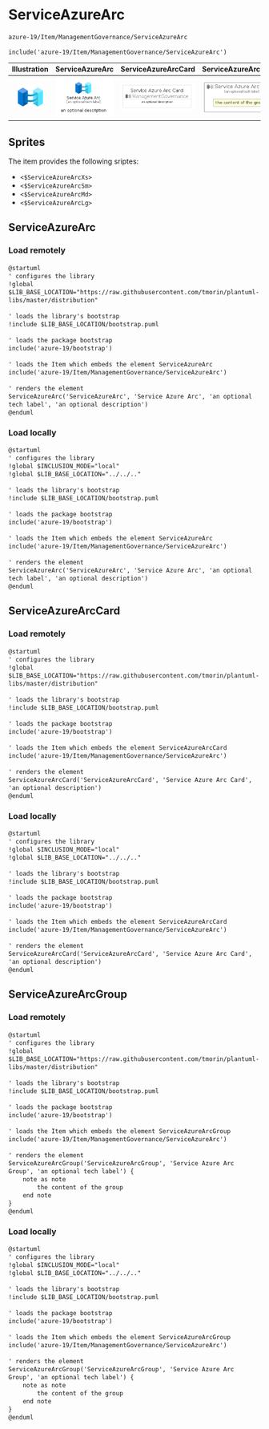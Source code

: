 # ServiceAzureArc


```text
azure-19/Item/ManagementGovernance/ServiceAzureArc
```

```text
include('azure-19/Item/ManagementGovernance/ServiceAzureArc')
```



| Illustration | ServiceAzureArc | ServiceAzureArcCard | ServiceAzureArcGroup |
| :---: | :---: | :---: | :---: |
| ![illustration for Illustration](../../../azure-19/Item/ManagementGovernance/ServiceAzureArc.png) | ![illustration for ServiceAzureArc](../../../azure-19/Item/ManagementGovernance/ServiceAzureArc.Local.png) | ![illustration for ServiceAzureArcCard](../../../azure-19/Item/ManagementGovernance/ServiceAzureArcCard.Local.png) | ![illustration for ServiceAzureArcGroup](../../../azure-19/Item/ManagementGovernance/ServiceAzureArcGroup.Local.png) |



## Sprites
The item provides the following sriptes:

- `<$ServiceAzureArcXs>`
- `<$ServiceAzureArcSm>`
- `<$ServiceAzureArcMd>`
- `<$ServiceAzureArcLg>`





## ServiceAzureArc

### Load remotely
```plantuml
@startuml
' configures the library
!global $LIB_BASE_LOCATION="https://raw.githubusercontent.com/tmorin/plantuml-libs/master/distribution"

' loads the library's bootstrap
!include $LIB_BASE_LOCATION/bootstrap.puml

' loads the package bootstrap
include('azure-19/bootstrap')

' loads the Item which embeds the element ServiceAzureArc
include('azure-19/Item/ManagementGovernance/ServiceAzureArc')

' renders the element
ServiceAzureArc('ServiceAzureArc', 'Service Azure Arc', 'an optional tech label', 'an optional description')
@enduml
```

### Load locally
```plantuml
@startuml
' configures the library
!global $INCLUSION_MODE="local"
!global $LIB_BASE_LOCATION="../../.."

' loads the library's bootstrap
!include $LIB_BASE_LOCATION/bootstrap.puml

' loads the package bootstrap
include('azure-19/bootstrap')

' loads the Item which embeds the element ServiceAzureArc
include('azure-19/Item/ManagementGovernance/ServiceAzureArc')

' renders the element
ServiceAzureArc('ServiceAzureArc', 'Service Azure Arc', 'an optional tech label', 'an optional description')
@enduml
```

## ServiceAzureArcCard

### Load remotely
```plantuml
@startuml
' configures the library
!global $LIB_BASE_LOCATION="https://raw.githubusercontent.com/tmorin/plantuml-libs/master/distribution"

' loads the library's bootstrap
!include $LIB_BASE_LOCATION/bootstrap.puml

' loads the package bootstrap
include('azure-19/bootstrap')

' loads the Item which embeds the element ServiceAzureArcCard
include('azure-19/Item/ManagementGovernance/ServiceAzureArc')

' renders the element
ServiceAzureArcCard('ServiceAzureArcCard', 'Service Azure Arc Card', 'an optional description')
@enduml
```

### Load locally
```plantuml
@startuml
' configures the library
!global $INCLUSION_MODE="local"
!global $LIB_BASE_LOCATION="../../.."

' loads the library's bootstrap
!include $LIB_BASE_LOCATION/bootstrap.puml

' loads the package bootstrap
include('azure-19/bootstrap')

' loads the Item which embeds the element ServiceAzureArcCard
include('azure-19/Item/ManagementGovernance/ServiceAzureArc')

' renders the element
ServiceAzureArcCard('ServiceAzureArcCard', 'Service Azure Arc Card', 'an optional description')
@enduml
```

## ServiceAzureArcGroup

### Load remotely
```plantuml
@startuml
' configures the library
!global $LIB_BASE_LOCATION="https://raw.githubusercontent.com/tmorin/plantuml-libs/master/distribution"

' loads the library's bootstrap
!include $LIB_BASE_LOCATION/bootstrap.puml

' loads the package bootstrap
include('azure-19/bootstrap')

' loads the Item which embeds the element ServiceAzureArcGroup
include('azure-19/Item/ManagementGovernance/ServiceAzureArc')

' renders the element
ServiceAzureArcGroup('ServiceAzureArcGroup', 'Service Azure Arc Group', 'an optional tech label') {
    note as note
        the content of the group
    end note
}
@enduml
```

### Load locally
```plantuml
@startuml
' configures the library
!global $INCLUSION_MODE="local"
!global $LIB_BASE_LOCATION="../../.."

' loads the library's bootstrap
!include $LIB_BASE_LOCATION/bootstrap.puml

' loads the package bootstrap
include('azure-19/bootstrap')

' loads the Item which embeds the element ServiceAzureArcGroup
include('azure-19/Item/ManagementGovernance/ServiceAzureArc')

' renders the element
ServiceAzureArcGroup('ServiceAzureArcGroup', 'Service Azure Arc Group', 'an optional tech label') {
    note as note
        the content of the group
    end note
}
@enduml
```

